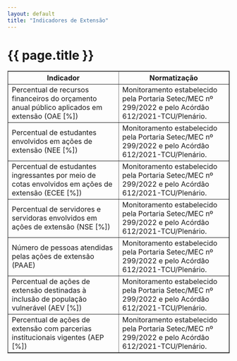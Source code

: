 ```yaml
---
layout: default
title: "Indicadores de Extensão"
---
```


<!-- Parte de Navegação

Veja qual é a o nome da próxima página e da anterior e adicione abaixo no formato:

[Anterior: Nome da páginas](/documentacao/caminho_do_arquivo)
[Próximo: Nome da páginas »](/documentacao/caminho_do_arquivo) 
-->

# {{ page.title }}

<table border="1" cellspacing="0" cellpadding="5">
  <thead>
    <tr>
      <th colspan="1" style="width: 50%; text-align: center">Indicador</th>
      <th colspan="1" style="width: 50%; text-align: center">Normatização</th>
    </tr>
  </thead>
  <tbody>
    <tr><td>Percentual de recursos financeiros do orçamento anual público aplicados em extensão (OAE [%])</td><td>Monitoramento estabelecido pela Portaria Setec/MEC nº 299/2022 e pelo Acórdão 612/2021-TCU/Plenário.</td></tr>
    <tr><td>Percentual de estudantes envolvidos em ações de extensão (NEE [%])</td><td>Monitoramento estabelecido pela Portaria Setec/MEC nº 299/2022 e pelo Acórdão 612/2021-TCU/Plenário.</td></tr>
    <tr><td>Percentual de estudantes ingressantes por meio de cotas envolvidos em ações de extensão (ECEE [%])</td><td>Monitoramento estabelecido pela Portaria Setec/MEC nº 299/2022 e pelo Acórdão 612/2021-TCU/Plenário.</td></tr>
    <tr><td>Percentual de servidores e servidoras envolvidos em ações de extensão (NSE [%])</td><td>Monitoramento estabelecido pela Portaria Setec/MEC nº 299/2022 e pelo Acórdão 612/2021-TCU/Plenário.</td></tr>
    <tr><td>Número de pessoas atendidas pelas ações de extensão (PAAE)</td><td>Monitoramento estabelecido pela Portaria Setec/MEC nº 299/2022 e pelo Acórdão 612/2021-TCU/Plenário.</td></tr>
    <tr><td>Percentual de ações de extensão destinadas à inclusão de população vulnerável (AEV [%])</td><td>Monitoramento estabelecido pela Portaria Setec/MEC nº 299/2022 e pelo Acórdão 612/2021-TCU/Plenário.</td></tr>
    <tr><td>Percentual de ações de extensão com parcerias institucionais vigentes (AEP [%])</td><td>Monitoramento estabelecido pela Portaria Setec/MEC nº 299/2022 e pelo Acórdão 612/2021-TCU/Plenário.</td></tr>
  </tbody>
</table>